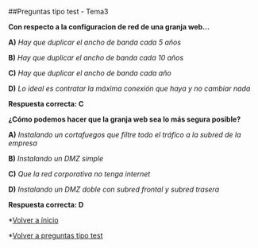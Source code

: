 ##Preguntas tipo test - Tema3


**Con respecto a la configuracion de red de una granja web...**


**A)** *Hay que duplicar el ancho de banda cada 5 años*


**B)** *Hay que duplicar el ancho de banda cada 10 años*


**C)** *Hay que duplicar el ancho de banda cada año*


**D)** *Lo ideal es contratar la máxima conexión que haya y no cambiar nada*


**Respuesta correcta: C**


**¿Cómo podemos hacer que la granja web sea lo más segura posible?**


**A)** *Instalando un cortafuegos que filtre todo el tráfico a la subred de la empresa*


**B)** *Instalando un DMZ simple*


**C)** *Que la red corporativa no tenga internet*


**D)** *Instalando un DMZ doble con subred frontal y subred trasera*


**Respuesta correcta: D**


*[Volver a ínicio](../../../)

*[Volver a preguntas tipo test](../../../Preguntas_Test)
